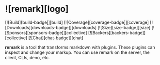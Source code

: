 # ![remark][logo]

[![Build][build-badge]][build]
[![Coverage][coverage-badge]][coverage]
[![Downloads][downloads-badge]][downloads]
[![Size][size-badge]][size]
[![Sponsors][sponsors-badge]][collective]
[![Backers][backers-badge]][collective]
[![Chat][chat-badge]][chat]

**remark** is a tool that transforms markdown with plugins.
These plugins can inspect and change your markup.
You can use remark on the server, the client, CLIs, deno, etc.

